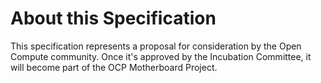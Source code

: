 # About this Specification

This specification represents a proposal for consideration by the Open Compute community. Once it's approved by the Incubation Committee, it will become part of the OCP Motherboard Project.